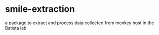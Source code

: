 # smile-extraction

a package to extract and process data collected from monkey host in the Batista lab